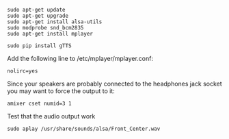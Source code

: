 
```
sudo apt-get update
sudo apt-get upgrade
sudo apt-get install alsa-utils
sudo modprobe snd_bcm2835
sudo apt-get install mplayer

sudo pip install gTTS
```

Add the following line to /etc/mplayer/mplayer.conf:
```
nolirc=yes
```

Since your speakers are probably connected to the headphones jack socket you may want to force the output to it:
```
amixer cset numid=3 1
```

Test that the audio output work
```
sudo aplay /usr/share/sounds/alsa/Front_Center.wav
```
